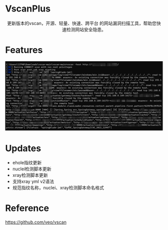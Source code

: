 # VscanPlus
<p align="center">更新版本的vscan，开源、轻量、快速、跨平台 的网站漏洞扫描工具，帮助您快速检测网站安全隐患。</p>

# Features

<div style="text-align: center;">
    <img src="static/run.png" alt="vscan" style="width: 850px; display: block; margin: 0 auto;">
    <img src="static/result.png" alt="vscan" style="width: 850px; display: block; margin: 0 auto;">
</div>


# Updates

- ehole指纹更新
- nuclei检测脚本更新
- xray检测脚本更新
- 支持xray yml v2语法
- 规范指纹名称，nuclei、xray检测脚本命名格式

# Reference

https://github.com/veo/vscan

